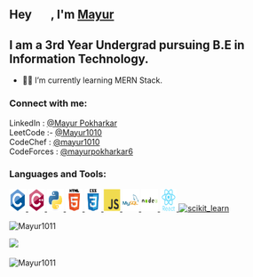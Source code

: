 ## Hey <img src="https://github.com/TheDudeThatCode/TheDudeThatCode/blob/master/Assets/Hi.gif" height = "15" width="29">, I'm [Mayur](https://github.com/Mayur1011) 
<h2 align="left">I am a 3rd Year Undergrad pursuing B.E in Information Technology.</h2>

<!-- To show profile views -->
<!-- <p align="left"> <img src="https://komarev.com/ghpvc/?username=Mayur1011&label=Profile%20views&color=0e75b6&style=flat" alt="Mayur1011" /> </p> -->

- 👨‍💻 I’m currently learning MERN Stack.

### Connect with me:

LinkedIn : [@Mayur Pokharkar](https://www.linkedin.com/in/mayur-pokharkar/) <br/>
LeetCode :- [@Mayur1010](https://leetcode.com/_4D/) <br/>
CodeChef : [@mayur1010](https://www.codechef.com/users/mayur1010) <br/>
CodeForces : [@mayurpokharkar6](https://codeforces.com/profile/mayurpokharkar6) <br/>

<h3 align="left">Languages and Tools:</h3>
<p align="left"> <a href="https://www.cprogramming.com/" target="_blank"> <img src="https://raw.githubusercontent.com/devicons/devicon/master/icons/c/c-original.svg" alt="c" width="30" height="40"/> </a> 
<a href="https://www.w3schools.com/cpp/" target="_blank"> <img src="https://raw.githubusercontent.com/devicons/devicon/master/icons/cplusplus/cplusplus-original.svg" alt="cplusplus" width="30" height="40"/> </a> 
<a href="https://www.python.org" target="_blank"> <img src="https://raw.githubusercontent.com/devicons/devicon/master/icons/python/python-original.svg" alt="python" width="30" height="40"/> </a>
<a href="https://www.w3.org/html/" target="_blank"> <img src="https://raw.githubusercontent.com/devicons/devicon/master/icons/html5/html5-original-wordmark.svg" alt="html5" width="30" height="40"/> </a>  
<a href="https://www.w3schools.com/css/" target="_blank"> <img src="https://raw.githubusercontent.com/devicons/devicon/master/icons/css3/css3-original-wordmark.svg" alt="css3" width="30" height="40"/> </a> 
<a href="https://developer.mozilla.org/en-US/docs/Web/JavaScript" target="_blank"> <img src="https://raw.githubusercontent.com/devicons/devicon/master/icons/javascript/javascript-original.svg" alt="javascript" width="30" height="40"/> </a> 
<a href="https://www.mysql.com/" target="_blank"> <img src="https://raw.githubusercontent.com/devicons/devicon/master/icons/mysql/mysql-original-wordmark.svg" alt="mysql" width="30" height="40"/> </a> 
<a href="https://nodejs.org" target="_blank"> <img src="https://raw.githubusercontent.com/devicons/devicon/master/icons/nodejs/nodejs-original-wordmark.svg" alt="nodejs" width="30" height="40"/> </a> 
<a href="https://reactjs.org/" target="_blank"> <img src="https://raw.githubusercontent.com/devicons/devicon/master/icons/react/react-original-wordmark.svg" alt="react" width="30" height="40"/> </a> 
<a href="https://scikit-learn.org/" target="_blank"> <img src="https://upload.wikimedia.org/wikipedia/commons/0/05/Scikit_learn_logo_small.svg" alt="scikit_learn" width="30" height="40"/> </a> </p>


<p><img align="center" src="https://github-readme-stats.vercel.app/api/top-langs?username=Mayur1011&show_icons=true&locale=en&layout=compact&title_color=ffffff&icon_color=bb2acf&text_color=daf7dc&bg_color=151515" alt="Mayur1011" /></p>
<p> <img src="https://github-readme-stats.vercel.app/api?username=Mayur1011&&show_icons=true&title_color=ffffff&icon_color=bb2acf&text_color=daf7dc&bg_color=151515" /></p>
<p><img align="center" src="https://github-readme-streak-stats.herokuapp.com/?user=Mayur1011&theme=dark" alt="Mayur1011" /></p>

<!-- <p> <img src="https://activity-graph.herokuapp.com/graph?username=Mayur1011&theme=xcode" /></p> -->
<!-- [![Mayur's GitHub Activity Graph](https://activity-graph.herokuapp.com/graph?username=Mayur1011&theme=xcode)](https://git.io/Mayur1011) -->

